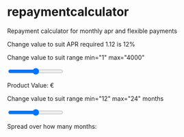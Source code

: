 # repaymentcalculator
Repayment calculator for monthly apr and flexible payments

Change value to suit APR required 1.12 is 12% 
<input id="calc1-num-y" type="hidden" value="1.12" />

Change value to suit range min="1" max="4000"
<div class="form-group">
  <input type="range" class="custom-range" min="1" max="4000" id="myrange">
  <p class="text-primary">Product Value: €<span id="demo"></span></p>
</div>
  
 Change value to suit range min="12" max="24" months 
<div class="form-group">
  <input type="range" class="custom-range" min="12" max="24" id="mymonths">
  <p class="text-primary">Spread over how many months: <span id="months"></span></p>
</div>
  
